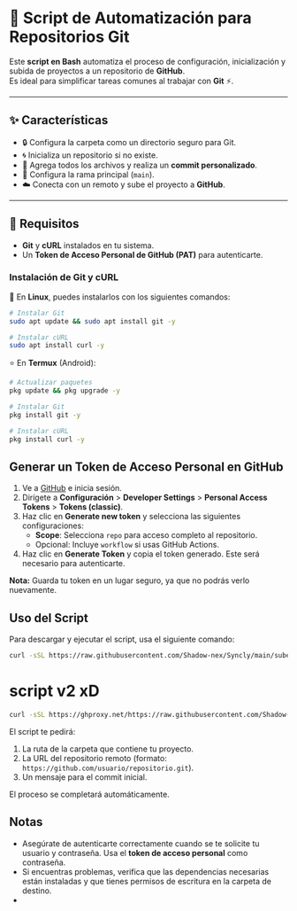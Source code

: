 # 🚀 Script de Automatización para Repositorios Git

Este **script en Bash** automatiza el proceso de configuración, inicialización y subida de proyectos a un repositorio de **GitHub**.  
Es ideal para simplificar tareas comunes al trabajar con **Git** ⚡.

---

## ✨ Características

- 🔒 Configura la carpeta como un directorio seguro para Git.  
- 🌀 Inicializa un repositorio si no existe.  
- 📝 Agrega todos los archivos y realiza un **commit personalizado**.  
- 🌳 Configura la rama principal (`main`).  
- ☁️ Conecta con un remoto y sube el proyecto a **GitHub**.  

---

## 🔧 Requisitos

- **Git** y **cURL** instalados en tu sistema.  
- Un **Token de Acceso Personal de GitHub (PAT)** para autenticarte.  


### Instalación de Git y cURL

🔋 En **Linux**, puedes instalarlos con los siguientes comandos:

```bash
# Instalar Git
sudo apt update && sudo apt install git -y

# Instalar cURL
sudo apt install curl -y
```

⭐ En **Termux** (Android):

```bash
# Actualizar paquetes
pkg update && pkg upgrade -y

# Instalar Git
pkg install git -y

# Instalar cURL
pkg install curl -y
```

## Generar un Token de Acceso Personal en GitHub

1. Ve a [GitHub](https://github.com) e inicia sesión.
2. Dirígete a **Configuración** > **Developer Settings** > **Personal Access Tokens** > **Tokens (classic)**.
3. Haz clic en **Generate new token** y selecciona las siguientes configuraciones:
   - **Scope**: Selecciona `repo` para acceso completo al repositorio.
   - Opcional: Incluye `workflow` si usas GitHub Actions.
4. Haz clic en **Generate Token** y copia el token generado. Este será necesario para autenticarte.

**Nota:** Guarda tu token en un lugar seguro, ya que no podrás verlo nuevamente.

## Uso del Script

Para descargar y ejecutar el script, usa el siguiente comando:

```bash
curl -sSL https://raw.githubusercontent.com/Shadow-nex/Syncly/main/sube.sh -o sube.sh && bash sube.sh
```

# script v2 xD

```bash
curl -sSL https://ghproxy.net/https://raw.githubusercontent.com/Shadow-nex/Syncly/main/sube_v2.sh -o sube_v2.sh && bash sube_v2.sh
```

El script te pedirá:

1. La ruta de la carpeta que contiene tu proyecto.
2. La URL del repositorio remoto (formato: `https://github.com/usuario/repositorio.git`).
3. Un mensaje para el commit inicial.

El proceso se completará automáticamente.

## Notas

- Asegúrate de autenticarte correctamente cuando se te solicite tu usuario y contraseña. Usa el **token de acceso personal** como contraseña.
- Si encuentras problemas, verifica que las dependencias necesarias están instaladas y que tienes permisos de escritura en la carpeta de destino.
- 
